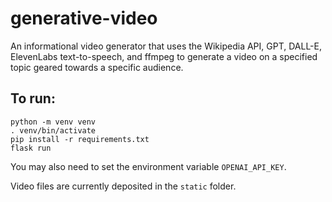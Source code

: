 # generative-video

An informational video generator that uses the Wikipedia API, GPT, DALL-E, ElevenLabs text-to-speech, and ffmpeg to generate a video on a specified topic geared towards a specific audience.

## To run:
```
python -m venv venv      
. venv/bin/activate
pip install -r requirements.txt
flask run
```
You may also need to set the environment variable `OPENAI_API_KEY`.

Video files are currently deposited in the `static` folder.



